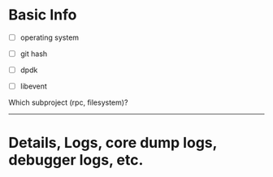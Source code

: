 # Basic Info

- [ ] operating system
- [ ] git hash
- [ ] dpdk 
- [ ] libevent


Which subproject (rpc, filesystem)?


----


# Details, Logs, core dump logs, debugger logs, etc.
